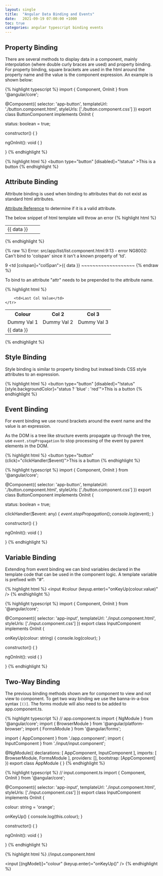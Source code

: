 ```yaml
---
layout: single
title:  "Angular Data Binding and Events"
date:   2021-09-19 07:00:00 +1000
toc: true
categories: angular typescript binding events
---
```


## Property Binding

There are several methods to display data in a component, mainly interpolation (where double curly braces are used) and property binding.  For property binding, square brackets are used in the html around the property name and the value is the component expression.  An example is shown below:

{% highlight typescript %}
import { Component, OnInit } from '@angular/core';

@Component({
  selector: 'app-button',
  templateUrl: './button.component.html',
  styleUrls: ['./button.component.css']
})
export class ButtonComponent implements OnInit {

  status: boolean = true;

  constructor() { }

  ngOnInit(): void {
  }

}
{% endhighlight %}

{% highlight html %}
<button type="button" [disabled]="!status" >This is a button</button>
{% endhighlight %}

## Attribute Binding

Attribute binding is used when binding to attributes that do not exist as standard html attributes.

[Attribute Reference][attribute-reference] to determine if it is a valid attribute.

The below snippet of html template will throw an error
{% highlight html %}
<table>
    <tr *ngFor="let data of listData">
        <td [colspan]="colSpan">{{ data }}</td>
        <td></td>
        <td></td>
    </tr>
</table>
{% endhighlight %}

{% raw %}
Error: src/app/list/list.component.html:9:13 - error NG8002: Can't bind to 'colspan' since it isn't a known property of 'td'.

9         <td [colspan]="colSpan">{{ data }}</td>
              ~~~~~~~~~~~~~~~~~~~
{% endraw %}

To bind to an attribute "attr" needs to be prepended to the attribute name.

{% highlight html %}
<table>
    <th>Colour</th><th>Col 2</th><th>Col 3</th>
    <tr>
        <td>Dummy Val 1</td><td>Dummy Val 2</td><td>Dummy Val 3</td>
    </tr>
    <tr *ngFor="let data of listData">        
        <td [attr.colspan]="colSpan">{{ data }}</td>
        
        <td>Last Col Value</td>
    </tr>
</table>
{% endhighlight %}

## Style Binding

Style binding is similar to property binding but instead binds CSS style attributes to an expression.

{% highlight html %}
<button type="button" [disabled]="!status" [style.backgroundColor]="status ? 'blue' : 'red'">This is a button</button>
{% endhighlight %}

## Event Binding

For event binding we use round brackets around the event name and the value is an expression.

As the DOM is a tree like structure events propagate up through the tree, use `event.stopPropagation` to stop processing of the event by parent elements in the DOM.

{% highlight html %}
<button type="button" (click)="clickHandler($event)">This is a button</button>
{% endhighlight %}

{% highlight typescript %}
import { Component, OnInit } from '@angular/core';

@Component({
  selector: 'app-button',
  templateUrl: './button.component.html',
  styleUrls: ['./button.component.css']
})
export class ButtonComponent implements OnInit {

  status: boolean = true;

  clickHandler($event: any) {
    $event.stopPropagation();
    console.log($event);
  }

  constructor() { }

  ngOnInit(): void {
  }

}
{% endhighlight %}

## Variable Binding

Extending from event binding we can bind variables declared in the template code that can be used in the component logic.  A template variable is prefixed with "#".

{% highlight html %}
<input #colour (keyup.enter)="onKeyUp(colour.value)" />
{% endhighlight %}

{% highlight typescript %}
import { Component, OnInit } from '@angular/core';

@Component({
  selector: 'app-input',
  templateUrl: './input.component.html',
  styleUrls: ['./input.component.css']
})
export class InputComponent implements OnInit {

  onKeyUp(colour: string) {
    console.log(colour);
  }

  constructor() { }

  ngOnInit(): void {
  }

}
{% endhighlight %}

## Two-Way Binding

The previous binding methods shown are for component to view and not view to component.  To get two way binding we use the banna-in-a-box syntax `[()]`.  The forms module will also need to be added to app.component.ts.

{% highlight typescript %}
// app.component.ts
import { NgModule } from '@angular/core';
import { BrowserModule } from '@angular/platform-browser';
import { FormsModule } from '@angular/forms';

import { AppComponent } from './app.component';
import { InputComponent } from './input/input.component';

@NgModule({
  declarations: [
    AppComponent,
    InputComponent
  ],
  imports: [
    BrowserModule,
    FormsModule
  ],
  providers: [],
  bootstrap: [AppComponent]
})
export class AppModule { }
{% endhighlight %}

{% highlight typescript %}
// input.component.ts
import { Component, OnInit } from '@angular/core';

@Component({
  selector: 'app-input',
  templateUrl: './input.component.html',
  styleUrls: ['./input.component.css']
})
export class InputComponent implements OnInit {

  colour: string = 'orange';

  onKeyUp() {
    console.log(this.colour);
  }

  constructor() { }

  ngOnInit(): void {
  }

}
{% endhighlight %}

{% highlight html %}
//input.component.html

<input [(ngModel)]="colour" (keyup.enter)="onKeyUp()" />
{% endhighlight %}





[attribute-reference]: https://developer.mozilla.org/en-US/docs/Web/HTML/Attributes

